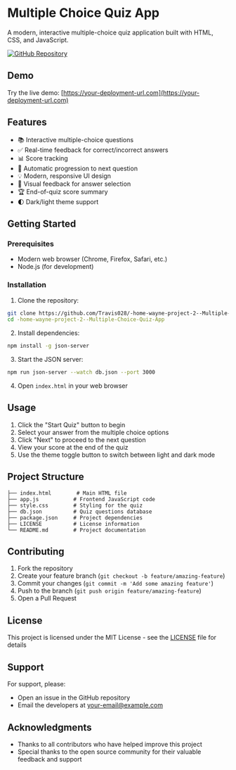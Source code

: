 # Multiple Choice Quiz App

A modern, interactive multiple-choice quiz application built with HTML, CSS, and JavaScript.

[![GitHub Repository](https://img.shields.io/github/stars/Travis028/-home-wayne-project-2--Multiple-Choice-Quiz-App?style=social)](https://github.com/Travis028/-home-wayne-project-2--Multiple-Choice-Quiz-App)

## Demo

Try the live demo: [https://your-deployment-url.com](https://your-deployment-url.com)

## Features

- 📚 Interactive multiple-choice questions
- ✅ Real-time feedback for correct/incorrect answers
- 📊 Score tracking
- 🔄 Automatic progression to next question
- 💡 Modern, responsive UI design
- 🎨 Visual feedback for answer selection
- 🏆 End-of-quiz score summary
- 🌓 Dark/light theme support

## Getting Started

### Prerequisites

- Modern web browser (Chrome, Firefox, Safari, etc.)
- Node.js (for development)

### Installation

1. Clone the repository:
```bash
git clone https://github.com/Travis028/-home-wayne-project-2--Multiple-Choice-Quiz-App.git
cd -home-wayne-project-2--Multiple-Choice-Quiz-App
```

2. Install dependencies:
```bash
npm install -g json-server
```

3. Start the JSON server:
```bash
npm run json-server --watch db.json --port 3000
```

4. Open `index.html` in your web browser

## Usage

1. Click the "Start Quiz" button to begin
2. Select your answer from the multiple choice options
3. Click "Next" to proceed to the next question
4. View your score at the end of the quiz
5. Use the theme toggle button to switch between light and dark mode

## Project Structure

```
├── index.html        # Main HTML file
├── app.js           # Frontend JavaScript code
├── style.css        # Styling for the quiz
├── db.json          # Quiz questions database
├── package.json     # Project dependencies
├── LICENSE          # License information
└── README.md        # Project documentation
```

## Contributing

1. Fork the repository
2. Create your feature branch (`git checkout -b feature/amazing-feature`)
3. Commit your changes (`git commit -m 'Add some amazing feature'`)
4. Push to the branch (`git push origin feature/amazing-feature`)
5. Open a Pull Request

## License

This project is licensed under the MIT License - see the [LICENSE](LICENSE) file for details

## Support

For support, please:

- Open an issue in the GitHub repository
- Email the developers at [your-email@example.com](mailto:your-email@example.com)

## Acknowledgments

- Thanks to all contributors who have helped improve this project
- Special thanks to the open source community for their valuable feedback and support